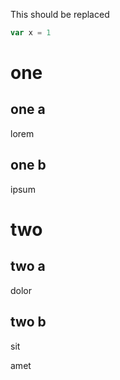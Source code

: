 <!-- codegen:start {preset: markdownTOC} -->
This should be replaced
<!-- codegen:end -->

```js
var x = 1
```

# one

## one a

lorem

## one b

ipsum

# two

## two a

dolor

## two b

sit

amet
